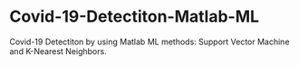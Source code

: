 # Covid-19-Detectiton-Matlab-ML
Covid-19 Detectiton by using Matlab ML methods: Support Vector Machine and K-Nearest Neighbors.
